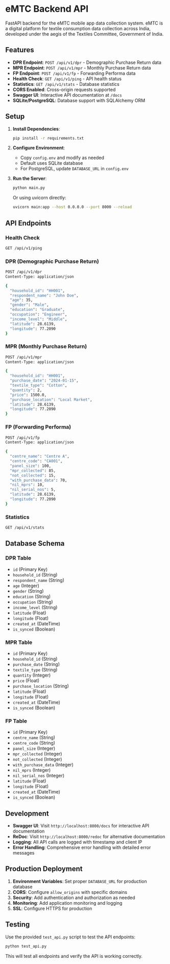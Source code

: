 # eMTC Backend API

FastAPI backend for the eMTC mobile app data collection system. eMTC is a digital platform for textile consumption data collection across India, developed under the aegis of the Textiles Committee, Government of India.

## Features

- **DPR Endpoint**: `POST /api/v1/dpr` - Demographic Purchase Return data
- **MPR Endpoint**: `POST /api/v1/mpr` - Monthly Purchase Return data  
- **FP Endpoint**: `POST /api/v1/fp` - Forwarding Performa data
- **Health Check**: `GET /api/v1/ping` - API health status
- **Statistics**: `GET /api/v1/stats` - Database statistics
- **CORS Enabled**: Cross-origin requests supported
- **Swagger UI**: Interactive API documentation at `/docs`
- **SQLite/PostgreSQL**: Database support with SQLAlchemy ORM

## Setup

1. **Install Dependencies**:
   ```bash
   pip install -r requirements.txt
   ```

2. **Configure Environment**:
   - Copy `config.env` and modify as needed
   - Default uses SQLite database
   - For PostgreSQL, update `DATABASE_URL` in `config.env`

3. **Run the Server**:
   ```bash
   python main.py
   ```
   
   Or using uvicorn directly:
   ```bash
   uvicorn main:app --host 0.0.0.0 --port 8000 --reload
   ```

## API Endpoints

### Health Check
```bash
GET /api/v1/ping
```

### DPR (Demographic Purchase Return)
```bash
POST /api/v1/dpr
Content-Type: application/json

{
  "household_id": "HH001",
  "respondent_name": "John Doe",
  "age": 35,
  "gender": "Male",
  "education": "Graduate",
  "occupation": "Engineer",
  "income_level": "Middle",
  "latitude": 28.6139,
  "longitude": 77.2090
}
```

### MPR (Monthly Purchase Return)
```bash
POST /api/v1/mpr
Content-Type: application/json

{
  "household_id": "HH001",
  "purchase_date": "2024-01-15",
  "textile_type": "Cotton",
  "quantity": 2,
  "price": 1500.0,
  "purchase_location": "Local Market",
  "latitude": 28.6139,
  "longitude": 77.2090
}
```

### FP (Forwarding Performa)
```bash
POST /api/v1/fp
Content-Type: application/json

{
  "centre_name": "Centre A",
  "centre_code": "CA001",
  "panel_size": 100,
  "mpr_collected": 85,
  "not_collected": 15,
  "with_purchase_data": 70,
  "nil_mprs": 10,
  "nil_serial_nos": 5,
  "latitude": 28.6139,
  "longitude": 77.2090
}
```

### Statistics
```bash
GET /api/v1/stats
```

## Database Schema

### DPR Table
- `id` (Primary Key)
- `household_id` (String)
- `respondent_name` (String)
- `age` (Integer)
- `gender` (String)
- `education` (String)
- `occupation` (String)
- `income_level` (String)
- `latitude` (Float)
- `longitude` (Float)
- `created_at` (DateTime)
- `is_synced` (Boolean)

### MPR Table
- `id` (Primary Key)
- `household_id` (String)
- `purchase_date` (String)
- `textile_type` (String)
- `quantity` (Integer)
- `price` (Float)
- `purchase_location` (String)
- `latitude` (Float)
- `longitude` (Float)
- `created_at` (DateTime)
- `is_synced` (Boolean)

### FP Table
- `id` (Primary Key)
- `centre_name` (String)
- `centre_code` (String)
- `panel_size` (Integer)
- `mpr_collected` (Integer)
- `not_collected` (Integer)
- `with_purchase_data` (Integer)
- `nil_mprs` (Integer)
- `nil_serial_nos` (Integer)
- `latitude` (Float)
- `longitude` (Float)
- `created_at` (DateTime)
- `is_synced` (Boolean)

## Development

- **Swagger UI**: Visit `http://localhost:8000/docs` for interactive API documentation
- **ReDoc**: Visit `http://localhost:8000/redoc` for alternative documentation
- **Logging**: All API calls are logged with timestamp and client IP
- **Error Handling**: Comprehensive error handling with detailed error messages

## Production Deployment

1. **Environment Variables**: Set proper `DATABASE_URL` for production database
2. **CORS**: Configure `allow_origins` with specific domains
3. **Security**: Add authentication and authorization as needed
4. **Monitoring**: Add application monitoring and logging
5. **SSL**: Configure HTTPS for production

## Testing

Use the provided `test_api.py` script to test the API endpoints:

```bash
python test_api.py
```

This will test all endpoints and verify the API is working correctly. 